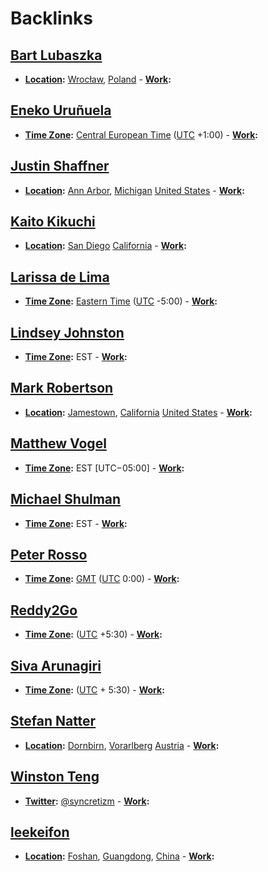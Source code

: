 
# Backlinks
## [Bart Lubaszka](<Bart Lubaszka.md>)
- **[Location](<Location.md>):** [Wrocław](<Wrocław.md>), [Poland](<Poland.md>)
        - **[Work](<Work.md>):**

## [Eneko Uruñuela](<Eneko Uruñuela.md>)
- **[Time Zone](<Time Zone.md>):** [Central European Time](<Central European Time.md>) ([UTC](<UTC.md>) +1:00)
        - **[Work](<Work.md>):**

## [Justin Shaffner](<Justin Shaffner.md>)
- **[Location](<Location.md>):** [Ann Arbor](<Ann Arbor.md>), [Michigan](<Michigan.md>) [United States](<United States.md>)
        - **[Work](<Work.md>):**

## [Kaito Kikuchi](<Kaito Kikuchi.md>)
- **[Location](<Location.md>):** [San Diego](<San Diego.md>) [California](<California.md>)
        - **[Work](<Work.md>):**

## [Larissa de Lima](<Larissa de Lima.md>)
- **[Time Zone](<Time Zone.md>):** [Eastern Time](<Eastern Time.md>) ([UTC](<UTC.md>) -5:00)
        - **[Work](<Work.md>):**

## [Lindsey Johnston](<Lindsey Johnston.md>)
- **[Time Zone](<Time Zone.md>):** EST
        - **[Work](<Work.md>):**

## [Mark Robertson](<Mark Robertson.md>)
- **[Location](<Location.md>):** [Jamestown](<Jamestown.md>), [California](<California.md>) [United States](<United States.md>)
        - **[Work](<Work.md>):**

## [Matthew Vogel](<Matthew Vogel.md>)
- **[Time Zone](<Time Zone.md>):** EST [UTC−05:00]
        - **[Work](<Work.md>):**

## [Michael Shulman](<Michael Shulman.md>)
- **[Time Zone](<Time Zone.md>):** EST
        - **[Work](<Work.md>):**

## [Peter Rosso](<Peter Rosso.md>)
- **[Time Zone](<Time Zone.md>):** [GMT](<GMT.md>) ([UTC](<UTC.md>) 0:00)
        - **[Work](<Work.md>):**

## [Reddy2Go](<Reddy2Go.md>)
- **[Time Zone](<Time Zone.md>):** ([UTC](<UTC.md>) +5:30)
        - **[Work](<Work.md>):**

## [Siva Arunagiri](<Siva Arunagiri.md>)
- **[Time Zone](<Time Zone.md>):** ([UTC](<UTC.md>) + 5:30)
        - **[Work](<Work.md>):**

## [Stefan Natter](<Stefan Natter.md>)
- **[Location](<Location.md>):** [Dornbirn](<Dornbirn.md>), [Vorarlberg](<Vorarlberg.md>) [Austria](<Austria.md>)
        - **[Work](<Work.md>):**

## [Winston Teng](<Winston Teng.md>)
- **[Twitter](<Twitter.md>):** [@syncretizm](http://twitter.com/syncretizm)
        - **[Work](<Work.md>):**

## [leekeifon](<leekeifon.md>)
- **[Location](<Location.md>):** [Foshan](<Foshan.md>), [Guangdong](<Guangdong.md>), [China](<China.md>)
        - **[Work](<Work.md>):**

